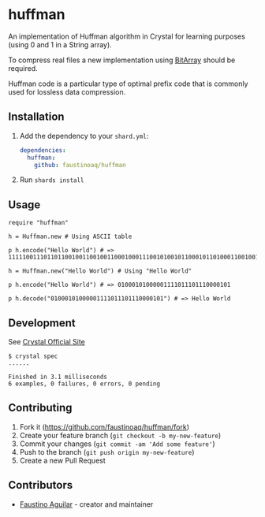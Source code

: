 # huffman

An implementation of Huffman algorithm in Crystal for learning purposes (using 0 and 1 in a String array).

To compress real files a new implementation using [BitArray](https://crystal-lang.org/api/latest/BitArray.html) should be required.

Huffman code is a particular type of optimal prefix code that is commonly used for lossless data compression.

## Installation

1. Add the dependency to your `shard.yml`:

   ```yaml
   dependencies:
     huffman:
       github: faustinoaq/huffman
   ```

2. Run `shards install`

## Usage

```crystal
require "huffman"

h = Huffman.new # Using ASCII table

p h.encode("Hello World") # => 1111100111011011001001100100110001000111001010010110001011010001100100111010

h = Huffman.new("Hello World") # Using "Hello World"

p h.encode("Hello World") # => 01000101000001111011101110000101

p h.decode("01000101000001111011101110000101") # => Hello World

```

## Development

See [Crystal Official Site](https://crystal-lang.org/install/)

```
$ crystal spec
......

Finished in 3.1 milliseconds
6 examples, 0 failures, 0 errors, 0 pending
```

## Contributing

1. Fork it (<https://github.com/faustinoaq/huffman/fork>)
2. Create your feature branch (`git checkout -b my-new-feature`)
3. Commit your changes (`git commit -am 'Add some feature'`)
4. Push to the branch (`git push origin my-new-feature`)
5. Create a new Pull Request

## Contributors

- [Faustino Aguilar](https://github.com/faustinoaq) - creator and maintainer
